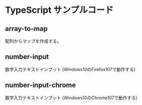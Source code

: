 # TypeScript サンプルコード

## array-to-map
配列からマップを作成する。

## number-input
数字入力テキストインプット (Windows10のFirefox107で動作する)

## number-input-chrome
数字入力テキストインプット (Windows10のChrome107で動作する)
